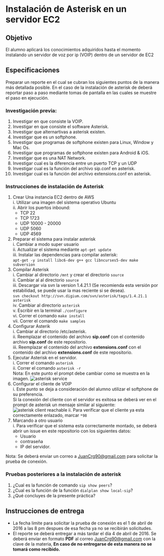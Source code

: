 # Instalación de Asterisk en un servidor EC2

## Objetivo
El alumno aplicará los conocimientos adquiridos hasta el momento instalando un servidor de voz por ip (VOIP) dentro de un servidor de EC2

## Especificaciones
Preparar un reporte en el cual se cubran los siguientes puntos de la manera más detallada posible. En el caso de la instalación de asterisk de deberá reportar paso a paso mediante tomas de pantalla en las cuales se muestre el paso en ejecución.

### Investigación previa:
1. Investigar en que consiste la VOIP.
2. Investigar en que consiste el software Asterisk.
3. Investigar que alternartivas a asterisk existen.
4. Investigar que es un softphone.
5. Investigar que programas de softphone existen para Linux, Window y Mac Os.
6. Investigar que programas de softphone existen para Android & iOS.
7. Investigar que es una NAT Network.
8. Investigar cual es la diferencia entre un puerto TCP y un UDP
9. Investigar cual es la función del archivo sip.conf en asterisk.
10. Investigar cual es la función del archivo extensions.conf en asterisk.

### Instrucciones de instalación de Asterisk
1. Crear Una instancia EC2 dentro de AWS  
  i. Utilizar una imagen del sistema operativo Ubuntu  
  ii. Abrir los puertos inbound:  
    * TCP 22
    * TCP 1723
    * UDP 10000 - 20000
    * UDP 5060
    * UDP 4569
2. Preparar el sistema para instalar asterisk  
  i. Cambiar a modo super usuario  
  ii. Actualizar el sistema mediante `apt-get update`  
  iii. Instalar las dependencias para compilar asterisk:  
  ` apt-get -y install libc6-dev g++ gcc libncurses5-dev make subversion
  `  
3. Compilar Asterisk  
  i. Cambiar al directorio `/mnt` y crear el directorio `source`  
  ii. Cambiar al al directorio `source`  
  iii. Descargar via svn la version 1.4.21.1 (Se recomienda esta versión por estabilidad, se puede usar la mas reciente si se desea).  
  `svn checkout http://svn.digium.com/svn/asterisk/tags/1.4.21.1 asterisk
  `  
  iv. Cambiar al directorio `asterisk`  
  v. Escribir en la terminal `./configure`  
  vi. Correr el comando `make install`  
  vii. Correr el comando `make samples`
4. Configurar Asterik  
  i. Cambiar al directorio /etc/asterisk.  
  ii. Reemplazar el contenido del archivo **sip.conf** con el contenido archivo **sip.conf** de este repositorio.  
  iii. Reemplazar el contenido del archivo **extensions.conf** con el contenido del archivo **extensions.conf** de este repositorio.
5. Ejecutar Asterisk en el servidor.  
  i. Correr el comando `asterisk`  
  ii. Correr el comando `asterisk -r`  
  Nota: En este punto el prompt debe cambiar como se muestra en la imagen.
  ![asterisk service](http://res.cloudinary.com/juancrg90/image/upload/e_sepia/v1457843316/asterisk-r_jxzhsv.png)
6. Configurar el cliente de VOIP  
  i. Este punto se deja a consideración del alumno utilizar el softphone de su preferencia.  
  Si la conexión del cliente con el servidor es exitosa se deberá ver en el prompt de asterisk un mensaje similar al siguiente:
  ![asterisk client reachable](http://res.cloudinary.com/juancrg90/image/upload/e_sepia/v1457843769/client-reachable_idn9ai.png)
  ii. Para verificar que el cliente ya esta correctamente enlazado, marcar `*98` 
  7. Marcando a otro usuario  
    i. Para verificar que el sistema esta correctamente montado, se deberá abrir un issue en este repositorio con los siguientes datos:
      * Usuario
      * contraseña
      * IP del servidor.  

Nota: Se deberá enviar un correo a JuanCrg90@gmail.com para solicitar la prueba de conexión.
      
### Pruebas posteriores a la instalación de asterisk
1. ¿Cual es la función de comando `sip show peers`?
2. ¿Cual es la función de la función `dialplan show local-sip`?
3. ¿Qué concluyes de la presente práctica?

## Instrucciones de entrega
* La fecha limite para solicitar la prueba de conexión es el 1 de abril de 2016 a las 8 pm despues de esa fecha ya no se recibirán solicitudes.
* El reporte se deberá entregar a más tardar  el día 4 de abril de 2016. Se deberá enviar en formato **PDF** al  correo JuanCrg90@gmail.com con la clave de la materia, **En caso de no entregarse de esta manera no se tomará como recibido.**  

